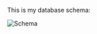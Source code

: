 <!-- ## Show the terminal output here.  -->

This is my database schema:

![Schema](https://github.com/lrakhman/phase_0_unit_3/blob/master/week_8_and_9/5_SQL/your_own_db/database%20schema.png?raw=true)